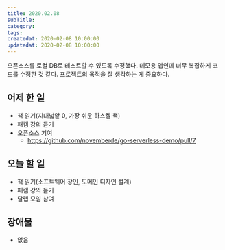 ```yaml
---
title: 2020.02.08
subTitle:
category:
tags:
createdat: 2020-02-08 10:00:00
updatedat: 2020-02-08 10:00:00
---
```


오픈소스를 로컬 DB로 테스트할 수 있도록 수정했다. 데모용 앱인데 너무 복잡하게 코드를 수정한 것 같다. 프로젝트의 목적을 잘 생각하는 게 중요하다.

## 어제 한 일

* 책 읽기(지대넓얕 0, 가장 쉬운 하스켈 책)
* 패캠 강의 듣기
* 오픈소스 기여
  * <https://github.com/novemberde/go-serverless-demo/pull/7>

## 오늘 할 일

* 책 읽기(소프트웨어 장인, 도메인 디자인 설계)
* 패캠 강의 듣기
* 달랩 모임 참여

## 장애물

* 없음
